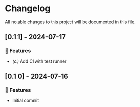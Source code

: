 # Changelog

All notable changes to this project will be documented in this file.

## [0.1.1] - 2024-07-17

### 🚀 Features

- *(ci)* Add CI with test runner

## [0.1.0] - 2024-07-16

### 🚀 Features

- Initial commit

<!-- generated by git-cliff -->

